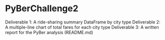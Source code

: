 # PyBerChallenge2
Deliverable 1: A ride-sharing summary DataFrame by city type Deliverable 2: A multiple-line chart of total fares for each city type Deliverable 3: A written report for the PyBer analysis (README.md)

